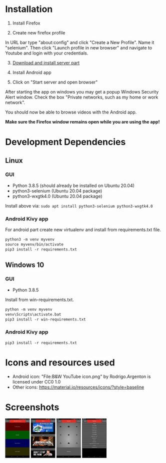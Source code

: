 # Installation
1. Install Firefox

2. Create new firefox profile

In URL bar type "about:config" and click "Create a New Profile". Name it "selenium".
Then click "Launch profile in new browser" and navigate to Youtube and login with your
credentials. 

3. [Download and install server part](https://friendlytroll.github.io/dalYinski/)

4. Install Android app

5. Click on "Start server and open browser"

After starting the app on windows you may get a popup Windows Security Alert window. Check the box "Private networks, such as my home or work network".

You should now be able to browse videos with the Android app.

**Make sure the Firefox window remains open while you are using the app!**

# Development Dependencies
## Linux
### GUI
- Python 3.8.5 (should already be installed on Ubuntu 20.04)
- python3-selenium (Ubuntu 20.04 package)
- python3-wxgtk4.0 (Ubuntu 20.04 package)

Install above via:
`sudo apt install python3-selenium python3-wxgtk4.0`

### Android Kivy app
For android part create new virtualenv and install from requirements.txt file.

    python3 -m venv myvenv
    source myvenv/bin/activate
    pip3 install -r requirements.txt

## Windows 10
### GUI
- Python 3.8.5
 
Install from win-requirements.txt.

    python -m venv myvenv
    venv\Scripts\activate.bat
    pip3 install -r win-requirements.txt

### Android Kivy app

    pip3 install -r requirements.txt

# Icons and resources used
* Android icon: "File:B&W YouTube icon.png" by Rodrigo.Argenton is licensed under CC0 1.0
* Other icons: https://material.io/resources/icons/?style=baseline

# Screenshots
<img src="screenshots/main.png" width=78 height=126>
<img src="screenshots/browse.png" width=78 height=126>
<img src="screenshots/playback.png" width=78 height=126>
<img src="screenshots/playlists.png" width=78 height=126>
